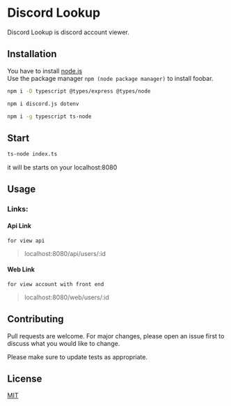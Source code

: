 # Discord Lookup

Discord Lookup is discord account viewer.

## Installation

You have to install [node.js](https://nodejs.org/en/)\
Use the package manager `npm (node package manager)` to install foobar.

```bash
npm i -D typescript @types/express @types/node
```
```bash
npm i discord.js dotenv
```
```bash
npm i -g typescript ts-node
```

## Start

```bash
ts-node index.ts
```

it will be starts on your localhost:8080

## Usage

### Links:
#### Api Link
`for view api`
> localhost:8080/api/users/:id
#### Web Link
`for view account with front end`
> localhost:8080/web/users/:id
## Contributing
Pull requests are welcome. For major changes, please open an issue first to discuss what you would like to change.

Please make sure to update tests as appropriate.

## License
[MIT](https://raw.githubusercontent.com/fsb3rke/discord-lookup/main/LICENSE)
